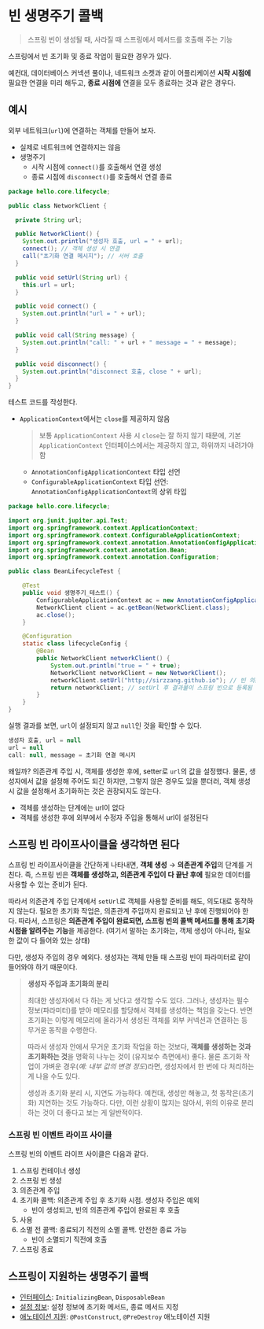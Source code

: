 # 빈 생명주기 콜백
> 스프링 빈이 생성될 때, 사라질 때 스프링에서 메서드를 호출해 주는 기능

스프링에서 빈 초기화 및 종료 작업이 필요한 경우가 있다. 

예컨대, 데이터베이스 커넥션 풀이나, 네트워크 소켓과 같이 어플리케이션 **시작 시점에** 필요한 연결을 미리 해두고, **종료 시점에** 연결을 모두 종료하는 것과 같은 경우다.

## 예시

외부 네트워크(`url`)에 연결하는 객체를 만들어 보자.
* 실제로 네트워크에 연결하지는 않음
* 생명주기
  * 시작 시점에 `connect()`를 호출해서 연결 생성
  * 종료 시점에 `disconnect()`를 호출해서 연결 종료

```java
package hello.core.lifecycle;

public class NetworkClient {

  private String url;

  public NetworkClient() {
    System.out.println("생성자 호출, url = " + url);
    connect(); // 객체 생성 시 연결
    call("초기화 연결 메시지"); // 서버 호출
  }

  public void setUrl(String url) {
    this.url = url;
  }

  public void connect() {
    System.out.println("url = " + url);
  }

  public void call(String message) {
    System.out.println("call: " + url + " message = " + message);
  }

  public void disconnect() {
    System.out.println("disconnect 호출, close " + url);
  }
}
```

테스트 코드를 작성한다.
* `ApplicationContext`에서는 `close`를 제공하지 않음
  > 보통 `ApplicationContext` 사용 시 `close`는 잘 하지 않기 때문에, 기본 `ApplicationContext` 인터페이스에서는 제공하지 않고, 하위까지 내려가야 함 
  * `AnnotationConfigApplicationContext` 타입 선언
  * `ConfigurableApplicationContext` 타입 선언: `AnnotationConfigApplicationContext`의 상위 타입
```java
package hello.core.lifecycle;

import org.junit.jupiter.api.Test;
import org.springframework.context.ApplicationContext;
import org.springframework.context.ConfigurableApplicationContext;
import org.springframework.context.annotation.AnnotationConfigApplicationContext;
import org.springframework.context.annotation.Bean;
import org.springframework.context.annotation.Configuration;

public class BeanLifecycleTest {

    @Test
    public void 생명주기_테스트() {
        ConfigurableApplicationContext ac = new AnnotationConfigApplicationContext(lifecycleConfig.class);
        NetworkClient client = ac.getBean(NetworkClient.class);
        ac.close();
    }

    @Configuration
    static class lifecycleConfig {
        @Bean
        public NetworkClient networkClient() {
            System.out.println("true = " + true);
            NetworkClient networkClient = new NetworkClient();
            networkClient.setUrl("http;//sirzzang.github.io"); // 빈 의존관계 주입 시 url 설정
            return networkClient; // setUrl 후 결과물이 스프링 빈으로 등록됨
        }
    }
}
```

 실행 결과를 보면, `url`이 설정되지 않고 `null`인 것을 확인할 수 있다.
```java
생성자 호출, url = null
url = null
call: null, message = 초기화 연결 메시지
```
 왜일까? 의존관계 주입 시, 객체를 생성한 후에, setter로 `url`의 값을 설정했다. 물론, 생성자에서 값을 설정해 주어도 되긴 하지만, 그렇지 않은 경우도 있을 뿐더러, 객체 생성 시 값을 설정해서 초기화하는 것은 권장되지도 않는다.
* 객체를 생성하는 단계에는 url이 없다
* 객체를 생성한 후에 외부에서 수정자 주입을 통해서 url이 설정된다

## 스프링 빈 라이프사이클을 생각하면 된다

 스프링 빈 라이프사이클을 간단하게 나타내면, **객체 생성** → **의존관계 주입**의 단계를 거친다. 즉, 스프링 빈은 **객체를 생성하고, 의존관계 주입이 다 끝난 후에** 필요한 데이터를 사용할 수 있는 준비가 된다. 
 
따라서 의존관계 주입 단계에서 `setUrl`로 객체를 사용할 준비를 해도, 의도대로 동작하지 않는다. 필요한 초기화 작업은, 의존관계 주입까지 완료되고 난 후에 진행되어야 한다. 따라서, 스프링은 **의존관계 주입이 완료되면, 스프링 빈의 콜백 메서드를 통해 초기화 시점을 알려주는 기능**을 제공한다. (여기서 말하는 초기화는, 객체 생성이 아니라, 필요한 값이 다 들어와 있는 상태)

 다만, 생성자 주입의 경우 예외다. 생성자는 객체 만들 때 스프링 빈이 파라미터로 같이 들어와야 하기 때문이다.

> **생성자 주입과 초기화의 분리**
> 
> 최대한 생성자에서 다 하는 게 낫다고 생각할 수도 있다. 그러나, 생성자는 필수 정보(파라미터)를 받아 메모리를 할당해서 객체를 생성하는 책임을 갖는다. 반면 초기화는 이렇게 메모리에 올라가서 생성된 객체를 외부 커넥션과 연결하는 등 무거운 동작을 수행한다.
> 
> 따라서 생성자 안에서 무거운 초기화 작업을 하는 것보다, **객체를 생성하는 것과 초기화하는 것**을 명확히 나누는 것이 (유지보수 측면에서) 좋다. 물론 초기화 작업이 가벼운 경우(*예: 내부 값의 변경 정도*)라면, 생성자에서 한 번에 다 처리하는 게 나을 수도 있다.
> 
> 생성과 초기화 분리 시, 지연도 가능하다. 예컨대, 생성만 해놓고, 첫 동작은(초기화) 지연하는 것도 가능하다. 다만, 이런 상황이 많지는 않아서, 위의 이유로 분리하는 것이 더 좋다고 보는 게 일반적이다.

### 스프링 빈 이벤트 라이프 사이클

 스프링 빈의 이벤트 라이프 사이클은 다음과 같다. 

1. 스프링 컨테이너 생성 
2. 스프링 빈 생성 
3. 의존관계 주입
4. 초기화 콜백: 의존관계 주입 후 초기화 시점. 생성자 주입은 예외
   * 빈이 생성되고, 빈의 의존관계 주입이 완료된 후 호출
5. 사용
6. 소멸 전 콜백: 종료되기 직전의 소멸 콜백. 안전한 종료 가능
   * 빈이 소멸되기 직전에 호출
7. 스프링 종료

## 스프링이 지원하는 생명주기 콜백

* [인터페이스](callback/콜백_인터페이스.md): `InitializingBean`, `DisposableBean`
* [설정 정보](callback/콜백_설정정보.md): 설정 정보에 초기화 메서드, 종료 메서드 지정
* [애노테이션 지원](callback/콜백_애노테이션.md): `@PostConstruct`, `@PreDestroy` 애노테이션 지원